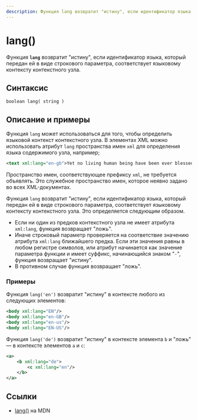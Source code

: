 ```yaml
---
description: Функция lang возвратит "истину", если идентификатор языка, который передан ей в виде строкового параметра, соответствует языковому контексту контекстного узла
---
```


# lang()

Функция **`lang`** возвратит "истину", если идентификатор языка, который передан ей в виде строкового параметра, соответствует языковому контексту контекстного узла.

## Синтаксис

```
boolean lang( string )
```

## Описание и примеры

Функция `lang` может использоваться для того, чтобы определить языковой контекст контекстного узла. В элементах XML можно использовать атрибут `lang` пространства имен `xml` для определения языка содержимого узла, например;

```xml
<text xml:lang="en-gb">Yet no living human being have been ever blessed with seeing...</text>
```

Пространство имен, соответствующее префиксу `xml`, не требуется объявлять. Это служебное пространство имен, которое неявно задано во всех XML-документах.

Функция `lang` возвратит "истину", если идентификатор языка, который передан ей в виде строкового параметра, соответствует языковому контексту контекстного узла. Это определяется следующим образом.

- Если ни один из предков контекстного узла не имеет атрибута `xml:lang`, функция возвращает "ложь".
- Иначе строковый параметр проверяется на соответствие значению атрибута `xml:lang` ближайшего предка. Если эти значения равны в любом регистре символов, или атрибут начинается как значение параметра функции и имеет суффикс, начинающийся знаком "`-`", функция возвращает "истину".
- В противном случае функция возвращает "ложь".

### Примеры

Функция `lang('en')` возвратит "истину" в контексте любого из следующих элементов:

```xml
<body xml:lang="EN"/>
<body xml:lang="en-GB"/>
<body xml:lang="en-us"/>
<body xml:lang="EN-US"/>
```

Функция `lang('de')` возвратит "истину" в контексте элемента `b` и "ложь" — в контексте элементов `a` и `c`:

```xml
<а>
    <b xml:lang="de">
        <c xml:lang="en"/>
    </b>
</a>
```

## Ссылки

- [lang()](https://developer.mozilla.org/en-US/docs/Web/XPath/Functions/lang) на MDN
